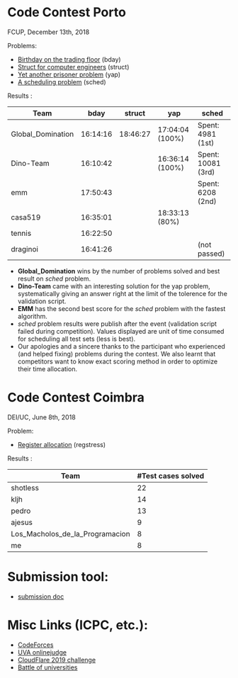 
# Code Contest Porto

FCUP, December 13th, 2018

Problems:

- [Birthday on the trading floor](code-contest-app-bday.md) (bday)
- [Struct for computer engineers](https://s3-eu-west-1.amazonaws.com/main2fr/code/structures.html) (struct)
- [Yet another prisoner problem](code-contest-app-yap.md) (yap)
- [A scheduling problem](code-contest-app-sched.md) (sched)


Results :

| Team | bday | struct | yap | sched |
| --- | --- | --- | --- | --- |
| Global_Domination | 16:14:16 | 18:46:27 | 17:04:04 (100%) | Spent: 4981 (1st) |
| Dino-Team | 16:10:42 | | 16:36:14 (100%) | Spent: 10081 (3rd) |
| emm | 17:50:43 | | | Spent: 6208 (2nd) |
| casa519 | 16:35:01 | | 18:33:13 (80%) | |
| tennis | 16:22:50 | | | |
| draginoi | 16:41:26 | | | (not passed) |


- **Global_Domination** wins by the number of problems solved and best result on *sched* problem.
- **Dino-Team** came with an interesting solution for the yap problem, systematically giving an answer right at the limit of the tolerence for the validation script.
- **EMM** has the second best score for the *sched* problem with the fastest algorithm.
- *sched* problem results were publish after the event (validation script failed during competition). 
  Values displayed are unit of time consumed for scheduling all test sets (less is best). 
- Our apologies and a sincere thanks to the participant who experienced (and helped fixing) problems during the contest. We also learnt that competitors want to know exact scoring method in order to optimize their time allocation.

# Code Contest Coimbra

DEI/UC, June 8th, 2018

Problem:
- [Register allocation](code-contest-app-regstress.md) (regstress)

Results :

| Team | #Test cases solved |
| --- | --- |
| shotless | 22 |
| kljh | 14 |
| pedro | 13 |
| ajesus | 9 |
| Los_Macholos_de_la_Programacion | 8 |
| me | 8 |

# Submission tool:

- [submission doc](https://kljh.github.io/webapp/code-contest/code-contest-manual.html)

# Misc Links (ICPC, etc.):

- [CodeForces](http://codeforces.com/problemset)
- [UVA onlinejudge](https://uva.onlinejudge.org/)
- [CloudFlare 2019 challenge](https://blog.cloudflare.com/christmas-cryptography-challenges-2019/)
- [Battle of universities](https://battleofuniversities.com/#competition)
